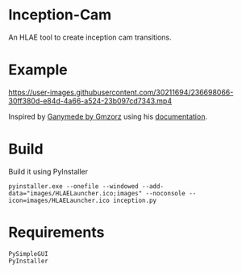 # Inception-Cam
An HLAE tool to create inception cam transitions.

# Example
https://user-images.githubusercontent.com/30211694/236698066-30ff380d-e84d-4a66-a524-23b097cd7343.mp4

Inspired by [Ganymede by Gmzorz](https://youtu.be/OKpI_Ea48Wo) using his [documentation](http://gmzorz.com/inception).

# Build
Build it using PyInstaller
```
pyinstaller.exe --onefile --windowed --add-data="images/HLAELauncher.ico;images" --noconsole --icon=images/HLAELauncher.ico inception.py
```

# Requirements
```
PySimpleGUI
PyInstaller
```
